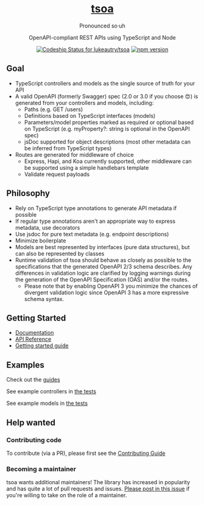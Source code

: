 <div align="center">
  <a href="https://tsoa-community.github.io/docs/" target="blank">
    <h1>tsoa</h1>
  </a>
Pronounced so·uh

OpenAPI-compliant REST APIs using TypeScript and Node

[![Codeship Status for lukeautry/tsoa](https://codeship.com/projects/cdce38d0-1f6b-0134-258e-1ed679ae6c9d/status?branch=master)](https://codeship.com/projects/160322)
[![npm version](https://img.shields.io/npm/v/tsoa/latest)](https://www.npmjs.com/package/tsoa)

</div>

## Goal

- TypeScript controllers and models as the single source of truth for your API
- A valid OpenAPI (formerly Swagger) spec (2.0 or 3.0 if you choose 😍) is generated from your controllers and models, including:
  - Paths (e.g. GET /users)
  - Definitions based on TypeScript interfaces (models)
  - Parameters/model properties marked as required or optional based on TypeScript (e.g. myProperty?: string is optional in the OpenAPI spec)
  - jsDoc supported for object descriptions (most other metadata can be inferred from TypeScript types)
- Routes are generated for middleware of choice
  - Express, Hapi, and Koa currently supported, other middleware can be supported using a simple handlebars template
  - Validate request payloads

## Philosophy

- Rely on TypeScript type annotations to generate API metadata if possible
- If regular type annotations aren't an appropriate way to express metadata, use decorators
- Use jsdoc for pure text metadata (e.g. endpoint descriptions)
- Minimize boilerplate
- Models are best represented by interfaces (pure data structures), but can also be represented by classes
- Runtime validation of tsoa should behave as closely as possible to the specifications that the generated OpenAPI 2/3 schema describes. Any differences in validation logic are clarified by logging warnings during the generation of the OpenAPI Specification (OAS) and/or the routes.
  - Please note that by enabling OpenAPI 3 you minimize the chances of divergent validation logic since OpenAPI 3 has a more expressive schema syntax.

## Getting Started

- [Documentation](https://tsoa-community.github.io/docs/index)
- [API Reference](https://tsoa-community.github.io/reference)
- [Getting started guide](https://tsoa-community.github.io/docs/getting-started)

## Examples

Check out the [guides](https://tsoa-community.github.io/docs/getting-started)

See example controllers in [the tests](tests/fixtures/controllers)

See example models in [the tests](tests/fixtures/testModel.ts)

## Help wanted

### Contributing code

To contribute (via a PR), please first see the [Contributing Guide](https://github.com/lukeautry/tsoa/tree/master/docs/CONTRIBUTING.md)

### Becoming a maintainer

tsoa wants additional maintainers! The library has increased in popularity and has quite a lot of pull requests and issues. [Please post in this issue](https://github.com/lukeautry/tsoa/issues/236) if you're willing to take on the role of a maintainer.
